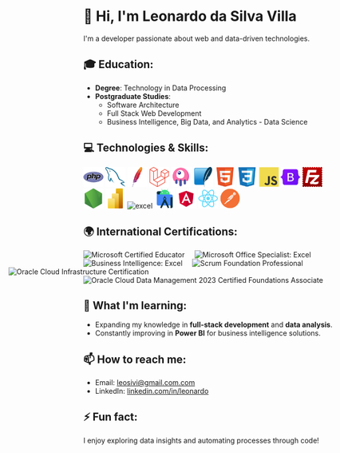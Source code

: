 # 👋 Hi, I'm Leonardo da Silva Villa

I'm a developer passionate about web and data-driven technologies.

## 🎓 Education:
- **Degree**: Technology in Data Processing
- **Postgraduate Studies**:
  - Software Architecture
  - Full Stack Web Development
  - Business Intelligence, Big Data, and Analytics - Data Science

## 💻 Technologies & Skills:
<div>
  <img src="https://github.com/LeonardoVilla/villaIcon/blob/main/php-original.svg" title="php" alt="php" width="40" height="40"/>
  <img src="https://github.com/LeonardoVilla/villaIcon/blob/main/mysql-original.svg" title="mysql" alt="mysql" width="40" height="40"/>
  <img src="https://github.com/LeonardoVilla/villaIcon/blob/main/apache-original.svg" title="apache" alt="apache" width="40" height="40"/>
  <img src="https://github.com/LeonardoVilla/villaIcon/blob/main/laravel-original.svg" title="laravel" alt="laravel" width="40" height="40"/>
  <img src="https://github.com/LeonardoVilla/villaIcon/blob/main/livewire-original.svg" title="livewire" alt="livewire" width="40" height="40"/>
  <img src="https://github.com/LeonardoVilla/villaIcon/blob/main/sqlite-original.svg" title="sqlite" alt="sqlite" width="40" height="40"/>
  <img src="https://github.com/LeonardoVilla/villaIcon/blob/main/html5-original.svg" title="html5" alt="Java" width="40" height="40"/>
  <img src="https://github.com/LeonardoVilla/villaIcon/blob/main/css3-original.svg" title="css3" alt="css3" width="40" height="40"/>
  <img src="https://github.com/LeonardoVilla/villaIcon/blob/main/javascript-original.svg" title="javascript" alt="javascript" width="40" height="40"/>
  <img src="https://github.com/LeonardoVilla/villaIcon/blob/main/bootstrap-original.svg" title="bootstrap" alt="bootstrap" width="40" height="40"/>
  <img src="https://github.com/LeonardoVilla/villaIcon/blob/main/filezilla-original.svg" title="filezilla" alt="filezilla" width="40" height="40"/>
  <img src="https://github.com/LeonardoVilla/villaIcon/blob/main/nodejs-original.svg" title="nodejs" alt="nodejs" width="40" height="40"/>
  <img src="https://github.com/LeonardoVilla/villaIcon/blob/main/New_Power_BI_Logo.svg.png" title="powerbi" alt="powerbi" width="40" height="40"/>
  <img src="https://github.com/LeonardoVilla/villaIcon/blob/main/Microsoft_Office_Excel_(2019%E2%80%93present).svg.png" title="Java" alt="excel" width="40" height="40"/>
  <img src="https://github.com/LeonardoVilla/villaIcon/blob/main/androidstudio-original.svg" title="androidstudio" alt="androidstudio" width="40" height="40"/>
  <img src="https://github.com/LeonardoVilla/villaIcon/blob/main/angular-original.svg" title="angular" alt="angular" width="40" height="40"/>
  <img src="https://github.com/LeonardoVilla/villaIcon/blob/main/react-original.svg" title="react" alt="react" width="40" height="40"/>
  <img src="https://github.com/LeonardoVilla/villaIcon/blob/main/postman-original.svg" title="postman" alt="postman" width="40" height="40"/>
</div>


## 🌍 International Certifications:
![Microsoft Certified Educator](https://images.credly.com/size/80x80/images/54f7ea40-48bc-4217-b398-b81bae6de175/MCE.png)&nbsp;&nbsp;&nbsp;&nbsp;
![Microsoft Office Specialist: Excel](https://images.credly.com/size/80x80/images/9d2bcbe6-519f-4ed0-ad34-aca077421568/MOS_Excel.png)&nbsp;&nbsp;&nbsp;&nbsp;
![Business Intelligence: Excel](https://images.credly.com/size/80x80/images/9a13a2d2-c007-4260-81bd-bf5d1ffb9223/image.png)&nbsp;&nbsp;&nbsp;&nbsp;
![Scrum Foundation Professional](https://images.credly.com/size/80x80/images/4e3d6f9f-55d7-4ea7-b0e6-f4d4ff543e22/image.png)<img src="https://brm-workforce.oracle.com/pdf/certview/images/OCIF2023CA.png" alt="Oracle Cloud Infrastructure Certification" width="160" height="80" style="margin-left: -150px;">
<img class="rc10img" src="https://brm-workforce.oracle.com/pdf/certview/images/OCDMF2023.png" alt="Oracle Cloud Data Management 2023 Certified Foundations Associate" style="width: 160px; height: 80px; object-fit: cover; margin:0 auto;">

## 🌱 What I'm learning:
- Expanding my knowledge in **full-stack development** and **data analysis**.
- Constantly improving in **Power BI** for business intelligence solutions.

## 📫 How to reach me:
- Email: leosivi@gmail.com.com
- LinkedIn: [linkedin.com/in/leonardo](https://www.linkedin.com/in/leonardotech/)

## ⚡ Fun fact:
I enjoy exploring data insights and automating processes through code!
